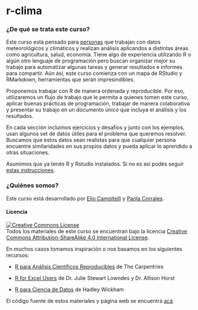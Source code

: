 # r-clima

### ¿De qué se trata este curso?

Este curso está pensado para [personas](personas.html) que trabajan con datos meteorológicos y climáticos y realizan análisis aplicandos a distintas áreas como agricultura, salud, economía. Tiene algo de experiencia utilizando R o algún otro lenguaje de programación pero buscan organizar mejor su trabajo para automatizar algunas tareas y generar resultados e informes para compartir. Aún así, este curso comienza con un mapa de RStudio y RMarkdown, herramientas que serán impresindibles. 

Proponemos trabajar con R de manera ordenada y reproducible. Por eso, utilizaremos un flujo de trabajo que le permita a quienes tomen este curso, aplicar buenas prácticas de programación, trabajar de manera colaborativa y presentar su trabajo en un documento único que incluya el análisis y los resultados. 

En cada sección incluimos ejercicios y desafíos y junto con los ejemplos, usan algunos set de datos útiles para el problema que queremos resolver. Buscamos que estos datos sean realistas para que cualquier persona encuentre similaridades en sus propios datos y pueda aplicar lo aprendido a otras situaciones.

Asumimos que ya tenés R y Rstudio instalados. Si no es así podés seguir [estas instrucciones](instalacion.html).

### ¿Quiénes somos? 

Este curso está desarrollado por [Elio Campitelli](https://eliocamp.github.io/codigo-r/) y [Paola Corrales](https://paocorrales.github.io/).

#### Licencia

<a rel="license" href="https://creativecommons.org/licenses/by-sa/4.0/deed.es_ES"><img alt="Creative Commons License" style="border-width:0" src="https://i.creativecommons.org/l/by-sa/4.0/88x31.png" /></a><br />
Todos los materiales de este curso se encuentran bajo la licencia <a rel="license" href="https://creativecommons.org/licenses/by-sa/4.0/deed.es_ES">Creative Commons Attribution-ShareAlike 4.0 International License</a>.

En muchos casos tomamos inspiración o nos basamos en los siguientes recursos:

* [R para Análisis Científicos Reproducibles](https://swcarpentry.github.io/r-novice-gapminder-es/) de The Carpentries

* [R for Excel Users](https://rstudio-conf-2020.github.io/r-for-excel/) de Dr. Julie Stewart Lowndes y Dr. Allison Horst

* [R para Ciencia de Datos](https://es.r4ds.hadley.nz/) de Hadley Wickham

El código fuente de estos materiales y página web se encuentrá [acá](https://github.com/eliocamp/r-clima).
